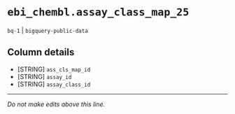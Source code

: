 # `ebi_chembl.assay_class_map_25`
`bq-1` | `bigquery-public-data`

## Column details
* [STRING]    `ass_cls_map_id`
* [STRING]    `assay_id`
* [STRING]    `assay_class_id`

-------------------------------------------------------------------------------
*Do not make edits above this line.*
